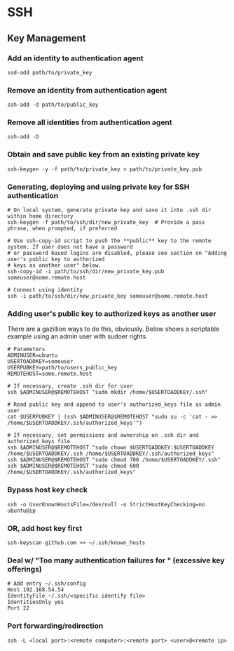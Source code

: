 # SSH

## Key Management

### Add an identity to authentication agent

    ssd-add path/to/private_key
    
### Remove an identity from authentication agent

    ssh-add -d path/to/public_key
    
### Remove all identities from authentication agent

    ssh-add -D
    
### Obtain and save public key from an existing private key

    ssh-keygen -y -f path/to/private_key > path/to/private_key.pub
    
### Generating, deploying and using private key for SSH authentication

    # On local system, generate private key and save it into .ssh dir within home directory
    ssh-keygen -f path/to/ssh/dir/new_private_key  # Provide a pass phrase, when prompted, if preferred
    
    # Use ssh-copy-id script to push the **public** key to the remote system. If user does not have a password 
    # or password based logins are disabled, please see section on "Adding user's public key to authorized 
    # keys as another user" below.
    ssh-copy-id -i path/to/ssh/dir/new_private_key.pub someuser@some.remote.host
    
    # Connect using identity 
    ssh -i path/to/ssh/dir/new_private_key someuser@some.remote.host
    
### Adding user's public key to authorized keys as another user

There are a gazillion ways to do this, obviously. Below shows a scriptable example using an admin user with 
sudoer rights. 

    # Parameters
    ADMINUSER=ubuntu
    USERTOADDKEY=someuser
    USERPUBKEY=path/to/users_public_key
    REMOTEHOST=some.remote.host
    
    # If necessary, create .ssh dir for user
    ssh $ADMINUSER@$REMOTEHOST "sudo mkdir /home/$USERTOADDKEY/.ssh"
    
    # Read public key and append to user's authorized_keys file as admin user 
    cat $USERPUBKEY | (ssh $ADMINUSER@$REMOTEHOST "sudo su -c 'cat - >> /home/$USERTOADDKEY/.ssh/authorized_keys'")
    
    # If necessary, set permissions and ownership on .ssh dir and authorized_keys file
    ssh $ADMINUSER@$REMOTEHOST "sudo chown $USERTOADDKEY:$USERTOADDKEY /home/$USERTOADDKEY/.ssh /home/$USERTOADDKEY/.ssh/authorized_keys"
    ssh $ADMINUSER@$REMOTEHOST "sudo chmod 700 /home/$USERTOADDKEY/.ssh"
    ssh $ADMINUSER@$REMOTEHOST "sudo chmod 600 /home/$USERTOADDKEY/.ssh/authorized_keys"

### Bypass host key check

    ssh -o UserKnownHostsFile=/dev/null -o StrictHostKeyChecking=no ubuntu@ip

### OR, add host key first

    ssh-keyscan github.com >> ~/.ssh/known_hosts

### Deal w/ "Too many authentication failures for <username>" (excessive key offerings)
    
    # Add entry ~/.ssh/config
    Host 192.168.54.54
    IdentityFile ~/.ssh/<specific identify file>
    IdentitiesOnly yes
    Port 22
    
### Port forwarding/redirection

    ssh -L <local port>:<remote computer>:<remote port> <user>@<remote ip>

